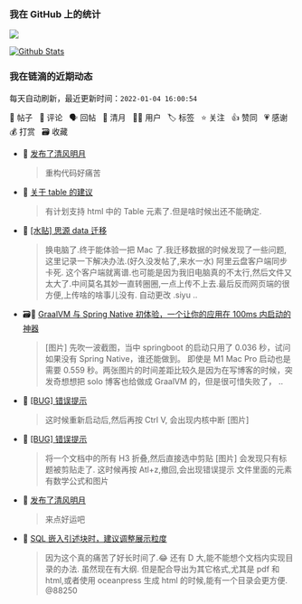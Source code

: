 ### 我在 GitHub 上的统计

<a title="Hits" target="_blank" href="https://github.com/Crowds21/Crowds21"><img src="https://hits.b3log.org/crowds21/crowds21.svg"></a>

[![Github Stats](https://github-readme-stats.vercel.app/api?username=crowds21&theme=tokyonight&show_icons=true)](https://github.com/crowds21)

<!--events start -->

### 我在链滴的近期动态

每天自动刷新，最近更新时间：`2022-01-04 16:00:54`

📝 帖子 &nbsp; 💬 评论 &nbsp; 🗣 回帖 &nbsp; 🌙 清月 &nbsp; 👨‍💻 用户 &nbsp; 🏷️ 标签 &nbsp; ⭐️ 关注 &nbsp; 👍 赞同 &nbsp; 💗 感谢 &nbsp; 💰 打赏 &nbsp; 🗃 收藏

* 🌙 [发布了清风明月](https://ld246.com/member/crowds21/breezemoons/1640936472211)

  > 重构代码好痛苦
* 💬 [关于 table 的建议](https://ld246.com/article/1640520096229/comment/1640521389069#comments)

  > 有计划支持 html 中的 Table 元素了.但是啥时候出还不能确定.
* 📝 [[水贴] 思源 data 迁移](https://ld246.com/article/1640519849884)

  > 换电脑了.终于能体验一把 Mac 了.我迁移数据的时候发现了一些问题,这里记录一下解决办法.(好久没发帖了,来水一水) 阿里云盘客户端同步卡死. 这个客户端就离谱.也可能是因为我旧电脑真的不太行,然后文件又太大了.中间莫名其妙一直转圈圈,一点上传不上去.最后反而网页端的很方便,上传啥的啥事儿没有. 自动更改 .siyu ..
* 🗃📝 [GraalVM 与 Spring Native 初体验，一个让你的应用在 100ms 内启动的神器](https://ld246.com/article/1640500280400)

  > [图片] 先吹一波截图，当中 springboot 的启动只用了 0.036 秒，试问如果没有 Spring Native，谁还能做到。 即使是 M1 Mac Pro 启动也是需要 0.559 秒。两张图片的时间差距比较久是因为在写博客的时候，突发奇想想把 solo 博客也给做成 GraalVM 的，但是很可惜失败了， ..
* 💬 [[BUG] 错误提示](https://ld246.com/article/1640321661639/comment/1640321719013#comments)

  > 这时候重新启动后,然后再按 Ctrl V, 会出现内核中断 [图片]
* 📝 [[BUG] 错误提示](https://ld246.com/article/1640321661639)

  > 将一个文档中的所有 H3 折叠,然后直接选中剪贴 [图片] 会发现只有标题被剪贴走了. 这时候再按 Atl+z,撤回,会出现错误提示 文件里面的元素有数学公式和图片
* 🌙 [发布了清风明月](https://ld246.com/member/crowds21/breezemoons/1640076482193)

  > 来点好运吧
* 💬 [SQL 嵌入引述块时，建议调整展示粒度](https://ld246.com/article/1639838751629/comment/1639922880746#comments)

  > 因为这个真的痛苦了好长时间了.😂 还有 D 大,能不能想个文档内实现目录的办法. 虽然现在有大纲. 但是配合导出为其它格式,尤其是 pdf 和 html,或者使用 oceanpress 生成 html 的时候,能有一个目录会更方便. @88250


<!--events end -->
